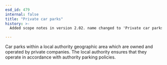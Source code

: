 ```yaml
---
esd_id: 479
internal: false
title: "Private car parks"
history: >-
  Added scope notes in version 2.02. name changed to 'Private car parks' in version 4.00.

---
```


Car parks within a local authority geographic area which are owned and operated by private companies. The local authority ensures that they operate in accordance with authority parking policies.

